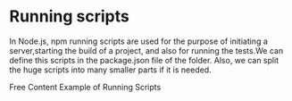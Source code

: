 # Running scripts

In Node.js, npm running scripts are used for the purpose of initiating a server,starting the build of a project, and also for running the tests.We can define this scripts in the package.json file of the folder. Also, we can split the huge scripts into many smaller parts if it is needed.

<ResourceGroupTitle>Free Content</ResourceGroupTitle>
<BadgeLink colorScheme='yellow' badgeText='Read' href='https://riptutorial.com/node-js/example/4592/running-scripts'>Example of Running Scripts</BadgeLink>

